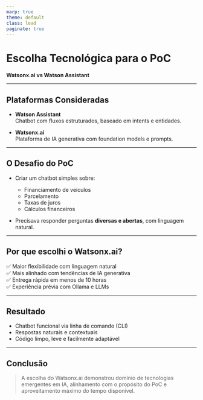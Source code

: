 ```yaml
---
marp: true
theme: default
class: lead
paginate: true
---
```


# Escolha Tecnológica para o PoC  
**Watsonx.ai vs Watson Assistant**

---

## Plataformas Consideradas

- **Watson Assistant**  
  Chatbot com fluxos estruturados, baseado em intents e entidades.

- **Watsonx.ai**  
  Plataforma de IA generativa com foundation models e prompts.

---

## O Desafio do PoC

- Criar um chatbot simples sobre:
  - Financiamento de veículos
  - Parcelamento
  - Taxas de juros
  - Cálculos financeiros

- Precisava responder perguntas **diversas e abertas**, com linguagem natural.

---

## Por que escolhi o Watsonx.ai?

✅ Maior flexibilidade com linguagem natural  
✅ Mais alinhado com tendências de IA generativa  
✅ Entrega rápida em menos de 10 horas  
✅ Experiência prévia com Ollama e LLMs

---

## Resultado

- Chatbot funcional via linha de comando (CLI)
- Respostas naturais e contextuais
- Código limpo, leve e facilmente adaptável

---

## Conclusão

> A escolha do Watsonx.ai demonstrou domínio de tecnologias emergentes em IA, alinhamento com o propósito do PoC e aproveitamento máximo do tempo disponível.
